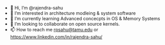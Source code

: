 - 👋 Hi, I’m @rajendra-sahu
- 👀 I’m interested in architecture modleing & system software 
- 🌱 I’m currently learning Advanced concecpts in OS & Memory Systems
- 💞️ I’m looking to collaborate on open source kernels.
- 📫 How to reach me rpsahu@tamu.edu or https://www.linkedin.com/in/rajendra-sahu/

<!---
rajendra-sahu/rajendra-sahu is a ✨ special ✨ repository because its `README.md` (this file) appears on your GitHub profile.
You can click the Preview link to take a look at your changes.
--->

